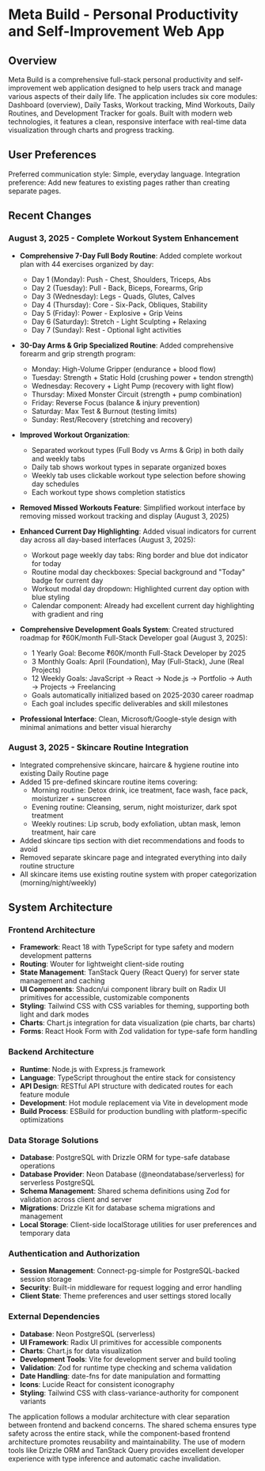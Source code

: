 # Meta Build - Personal Productivity and Self-Improvement Web App

## Overview

Meta Build is a comprehensive full-stack personal productivity and self-improvement web application designed to help users track and manage various aspects of their daily life. The application includes six core modules: Dashboard (overview), Daily Tasks, Workout tracking, Mind Workouts, Daily Routines, and Development Tracker for goals. Built with modern web technologies, it features a clean, responsive interface with real-time data visualization through charts and progress tracking.

## User Preferences

Preferred communication style: Simple, everyday language.
Integration preference: Add new features to existing pages rather than creating separate pages.

## Recent Changes

### August 3, 2025 - Complete Workout System Enhancement
- **Comprehensive 7-Day Full Body Routine**: Added complete workout plan with 44 exercises organized by day:
  - Day 1 (Monday): Push - Chest, Shoulders, Triceps, Abs
  - Day 2 (Tuesday): Pull - Back, Biceps, Forearms, Grip  
  - Day 3 (Wednesday): Legs - Quads, Glutes, Calves
  - Day 4 (Thursday): Core - Six-Pack, Obliques, Stability
  - Day 5 (Friday): Power - Explosive + Grip Veins
  - Day 6 (Saturday): Stretch - Light Sculpting + Relaxing
  - Day 7 (Sunday): Rest - Optional light activities

- **30-Day Arms & Grip Specialized Routine**: Added comprehensive forearm and grip strength program:
  - Monday: High-Volume Gripper (endurance + blood flow)
  - Tuesday: Strength + Static Hold (crushing power + tendon strength)
  - Wednesday: Recovery + Light Pump (recovery with light flow)
  - Thursday: Mixed Monster Circuit (strength + pump combination)
  - Friday: Reverse Focus (balance & injury prevention)
  - Saturday: Max Test & Burnout (testing limits)
  - Sunday: Rest/Recovery (stretching and recovery)

- **Improved Workout Organization**: 
  - Separated workout types (Full Body vs Arms & Grip) in both daily and weekly tabs
  - Daily tab shows workout types in separate organized boxes
  - Weekly tab uses clickable workout type selection before showing day schedules
  - Each workout type shows completion statistics

- **Removed Missed Workouts Feature**: Simplified workout interface by removing missed workout tracking and display (August 3, 2025)

- **Enhanced Current Day Highlighting**: Added visual indicators for current day across all day-based interfaces (August 3, 2025):
  - Workout page weekly day tabs: Ring border and blue dot indicator for today
  - Routine modal day checkboxes: Special background and "Today" badge for current day
  - Workout modal day dropdown: Highlighted current day option with blue styling
  - Calendar component: Already had excellent current day highlighting with gradient and ring

- **Comprehensive Development Goals System**: Created structured roadmap for ₹60K/month Full-Stack Developer goal (August 3, 2025):
  - 1 Yearly Goal: Become ₹60K/month Full-Stack Developer by 2025
  - 3 Monthly Goals: April (Foundation), May (Full-Stack), June (Real Projects)  
  - 12 Weekly Goals: JavaScript → React → Node.js → Portfolio → Auth → Projects → Freelancing
  - Goals automatically initialized based on 2025-2030 career roadmap
  - Each goal includes specific deliverables and skill milestones

- **Professional Interface**: Clean, Microsoft/Google-style design with minimal animations and better visual hierarchy

### August 3, 2025 - Skincare Routine Integration
- Integrated comprehensive skincare, haircare & hygiene routine into existing Daily Routine page
- Added 15 pre-defined skincare routine items covering:
  - Morning routine: Detox drink, ice treatment, face wash, face pack, moisturizer + sunscreen
  - Evening routine: Cleansing, serum, night moisturizer, dark spot treatment
  - Weekly routines: Lip scrub, body exfoliation, ubtan mask, lemon treatment, hair care
- Added skincare tips section with diet recommendations and foods to avoid
- Removed separate skincare page and integrated everything into daily routine structure
- All skincare items use existing routine system with proper categorization (morning/night/weekly)

## System Architecture

### Frontend Architecture
- **Framework**: React 18 with TypeScript for type safety and modern development patterns
- **Routing**: Wouter for lightweight client-side routing
- **State Management**: TanStack Query (React Query) for server state management and caching
- **UI Components**: Shadcn/ui component library built on Radix UI primitives for accessible, customizable components
- **Styling**: Tailwind CSS with CSS variables for theming, supporting both light and dark modes
- **Charts**: Chart.js integration for data visualization (pie charts, bar charts)
- **Forms**: React Hook Form with Zod validation for type-safe form handling

### Backend Architecture
- **Runtime**: Node.js with Express.js framework
- **Language**: TypeScript throughout the entire stack for consistency
- **API Design**: RESTful API structure with dedicated routes for each feature module
- **Development**: Hot module replacement via Vite in development mode
- **Build Process**: ESBuild for production bundling with platform-specific optimizations

### Data Storage Solutions
- **Database**: PostgreSQL with Drizzle ORM for type-safe database operations
- **Database Provider**: Neon Database (@neondatabase/serverless) for serverless PostgreSQL
- **Schema Management**: Shared schema definitions using Zod for validation across client and server
- **Migrations**: Drizzle Kit for database schema migrations and management
- **Local Storage**: Client-side localStorage utilities for user preferences and temporary data

### Authentication and Authorization
- **Session Management**: Connect-pg-simple for PostgreSQL-backed session storage
- **Security**: Built-in middleware for request logging and error handling
- **Client State**: Theme preferences and user settings stored locally

### External Dependencies
- **Database**: Neon PostgreSQL (serverless)
- **UI Framework**: Radix UI primitives for accessible components
- **Charts**: Chart.js for data visualization
- **Development Tools**: Vite for development server and build tooling
- **Validation**: Zod for runtime type checking and schema validation
- **Date Handling**: date-fns for date manipulation and formatting
- **Icons**: Lucide React for consistent iconography
- **Styling**: Tailwind CSS with class-variance-authority for component variants

The application follows a modular architecture with clear separation between frontend and backend concerns. The shared schema ensures type safety across the entire stack, while the component-based frontend architecture promotes reusability and maintainability. The use of modern tools like Drizzle ORM and TanStack Query provides excellent developer experience with type inference and automatic cache invalidation.